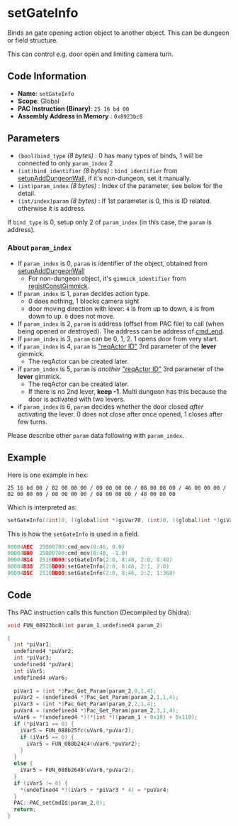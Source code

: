 # setGateInfo

Binds an gate opening action object to another object. This can be dungeon or field structure.

This can control e.g. door open and limiting camera turn.

## Code Information

- **Name**: `setGateInfo`
- **Scope**: Global
- **PAC Instruction (Binary)**: `25 16 bd 00`
- **Assembly Address in Memory** : `0x8923bc8`

## Parameters

- `(bool)bind_type` *(8 bytes)* : 0 has many types of binds, 1 will be connected to only `param_index` 2
- `(int)bind_identifier` *(8 bytes)* : `bind_identifier` from [setupAddDungeonWall](./setupadddungeonwall.md), if it's non-dungeon, set it manually.
- `(int)param_index` *(8 bytes)* : Index of the parameter, see below for the detail.
- `(int/index)param` *(8 bytes)* : If 1st parameter is 0, this is ID related. otherwise it is address.
   
If `bind_type` is 0, setup only 2 of `param_index` (in this case, the `param` is address).

### About `param_index`


- If `param_index` is 0, `param` is identifier of the object, obtained from [setupAddDungeonWall](./setupadddungeonwall.md)
   - For non-dungeon object, it's `gimmick_identifier` from [registConstGimmick](./registconstgimmick.md).
- If `param_index` is 1, `param` decides action type.
   - 0 does nothing, 1 blocks camera sight
   - door moving direction with lever: `4` is from up to down, `8` is from down to up. `0` does not move.
- If `param_index` is 2, `param` is address (offset from PAC file) to call (when being opened or destroyed). The address can be address of [cmd_end](./cmd_end.md).
- If `param_index` is 3, `param` can be 0, 1, 2. 1 opens door from very start.
- if `param_index` is 4, `param` is ["reqActor ID"](./setreqactoruniqueid.md) 3rd parameter of the **lever** gimmick.
   - The reqActor can be created later.
- if `param_index` is 5, `param` is *another* ["reqActor ID"](./setreqactoruniqueid.md) 3rd parameter of the **lever** gimmick.
   - The reqActor can be created later.
   - If there is no 2nd lever, **keep -1**. Multi dungeon has this because the door is activated with two levers.
- if `param_index` is 6, `param` decides whether the door closed *after* activating the lever. 0 does not close after once opened, 1 closes after few turns.

Please describe other `param` data following with `param_index`.

## Example

Here is one example in hex:

```25 16 bd 00 / 02 00 00 00 / 00 00 00 00 / 08 00 00 00 / 46 00 00 00 / 02 00 00 00 / 00 00 00 00 / 08 00 00 00 / 48 00 00 00```

Which is interpreted as:

```c
setGateInfo((int)0, ((global)int *)giVar70, (int)0, ((global)int *)giVar72)
```

This is how the `setGateInfo` is used in a field.

```c
00004AEC  25000700:cmd_mov(8:46, 0.0)
00004B00  25000700:cmd_mov(8:48, -1.0)
00004B14  2516BD00:setGateInfo(2:0, 8:46, 2:0, 8:48)
00004B38  2516BD00:setGateInfo(2:0, 8:46, 2:1, 2:0)
00004B5C  2516BD00:setGateInfo(2:0, 8:46, 2:2, 1:368)
```

## Code

Ths PAC instruction calls this function (Decompiled by Ghidra):

```c
void FUN_08923bc8(int param_1,undefined4 param_2)

{
  int *piVar1;
  undefined4 *puVar2;
  int *piVar3;
  undefined4 *puVar4;
  int iVar5;
  undefined4 uVar6;
  
  piVar1 = (int *)Pac_Get_Param(param_2,0,1,4);
  puVar2 = (undefined4 *)Pac_Get_Param(param_2,1,1,4);
  piVar3 = (int *)Pac_Get_Param(param_2,2,1,4);
  puVar4 = (undefined4 *)Pac_Get_Param(param_2,3,1,4);
  uVar6 = *(undefined4 *)(*(int *)(param_1 + 0x10) + 0x118);
  if (*piVar1 == 0) {
    iVar5 = FUN_088b25fc(uVar6,*puVar2);
    if (iVar5 == 0) {
      iVar5 = FUN_088b24c4(uVar6,*puVar2);
    }
  }
  else {
    iVar5 = FUN_088b2648(uVar6,*puVar2);
  }
  if (iVar5 != 0) {
    *(undefined4 *)(iVar5 + *piVar3 * 4) = *puVar4;
  }
  PAC::PAC_setCmdId(param_2,0);
  return;
}
```

